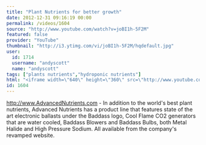 ```yaml
---
title: "Plant Nutrients for better growth"
date: 2012-12-31 09:16:19 00:00
permalink: /videos/1604
source: "http://www.youtube.com/watch?v=joBI1h-5F2M"
featured: false
provider: "YouTube"
thumbnail: "http://i3.ytimg.com/vi/joBI1h-5F2M/hqdefault.jpg"
user:
  id: 1714
  username: "andyscott"
  name: "andyscott"
tags: ["plants nutrients","hydroponic nutrients"]
html: "<iframe width=\"640\" height=\"360\" src=\"http://www.youtube.com/embed/joBI1h-5F2M?wmode=transparent&feature=oembed\" frameborder=\"0\" allowfullscreen></iframe>"
id: 1604
---
```


http://www.AdvancedNutrients.com -  In addition to the world's best plant nutrients, Advanced Nutrients has a product line that features state of the art electronic ballasts under the Baddass logo, Cool Flame CO2 generators that are water cooled, Baddass Blowers and Baddass Bulbs, both Metal Halide and High Pressure Sodium. All available from the company's revamped website.